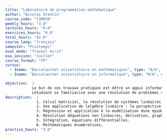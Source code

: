 ```yaml
---
title: "Laboratoire de programmation mathématique"
author: "Nicolas Orantin"
course_code: "11M050"
weekly_hours: "3.0"
lectures_hours: "0.0"
exercices_hours: "0.0"
total_hours: "42.0"
course_lang: "français"
semester: "Printemps"
eval_mode: "Travail écrit"
exa_session: "Juillet"
course_format: "TP"
cursus:
  - {name: "Baccalauréat universitaire en mathématiques", type: "N/A", credits: "2.0"}
  - {name: "Baccalauréat universitaire en informatique", type: "N/A", credits: "3.0"}

objective:  |
            Le but de ces travaux pratiques est dêtre un appui informatique pour les cours de mathématiques de première année. Il sagit de résoudre, à laide dun logiciel de calcul informatique, des problèmes provenant de lanalyse, de lalgèbre linéaire principalement, mais aussi reliés à des applications physiques ou statistiques. Ces travaux pratiques permettent à létudiant de comprendre comment les outils acquis dans les cours de mathématiques permettent de résoudre certains problèmes plus concrets et ainsi de percevoir leur utilité.
            Létudiant se familiarise avec une résolution de problèmes via lordinateur. Lapproche est essentiellement pratique : létudiant résout, avec laide éventuelle de lassistant, des exercices.
description:  |
              1. Calcul matriciel, la résolution de systèmes linéaires, changements de base.
              2. Une application de lalgèbre linéaire : la perspective.
              3. Régression et application à la modélisation dune épidemie.
              4. Résolution déquations non linéaires, dérivation, graphes, séries de Taylor. 
              5. Intégration, équations différentielles. 
              6. Mathématiques énumératives.
practice_hours: "3.0"
---
```

